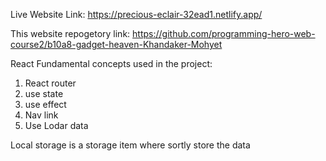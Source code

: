 Live Website Link: https://precious-eclair-32ead1.netlify.app/

This website repogetory link: https://github.com/programming-hero-web-course2/b10a8-gadget-heaven-Khandaker-Mohyet

React Fundamental concepts used in the project:
1. React router
2. use state
3. use effect
4. Nav link
5. Use Lodar data

Local storage is a storage item where sortly store the data

